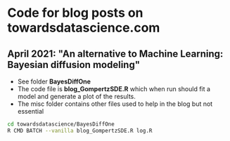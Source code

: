 # Code for blog posts on towardsdatascience.com

## April 2021: "An alternative to Machine Learning: Bayesian diffusion modeling"
- See folder **BayesDiffOne**
- The code file is **blog_GompertzSDE.R** which when run should fit a model and generate a plot of the results.  
- The misc folder contains other files used to help in the blog but not essential

```bash
cd towardsdatascience/BayesDiffOne
R CMD BATCH --vanilla blog_GompertzSDE.R log.R
```
